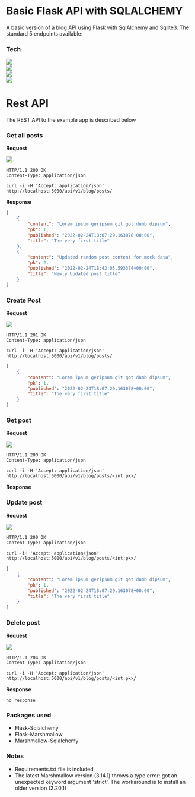 # Basic Flask API with SQLALCHEMY
A basic version of a blog API using Flask with SqlAlchemy and Sqlite3. The standard 5 endpoints available:  

### Tech

![](https://img.shields.io/static/v1?style=social&label=Python&message=3.9&color=006600&logo=python)  
![](https://img.shields.io/static/v1?style=social&label=Flask&message=2.0&color=006600&logo=jetbrains)   
![](https://img.shields.io/static/v1?style=social&label=Pycharm&message=2021.3.2&color=006600&logo=pycharm)  
![](https://img.shields.io/static/v1?style=social&label=Sqlite&message=3.0&color=006600&logo=sqlite)  

# Rest API
The REST API to the example app is described below

### Get all posts

**Request**

![](https://img.shields.io/static/v1?label=GET&message=/api/posts/&color=005599)

```text
HTTP/1.1 200 OK
Content-Type: application/json
```

```text
curl -i -H 'Accept: application/json' http://localhost:5000/api/v1/blog/posts/
```

**Response**

```json
[
    {
        "content": "Lorem ipsum geripsum git got dumb dipsum",
        "pk": 1,
        "published": "2022-02-24T18:07:29.163078+00:00",
        "title": "The very first title"
    },
    {
        "content": "Updated random post content for mock data",
        "pk": 2,
        "published": "2022-02-24T18:42:05.593374+00:00",
        "title": "Newly Updated post title"
    }
]
```

### Create Post
**Request**

![](https://img.shields.io/static/v1?label=POST&message=/api/posts/&color=005599)

```text
HTTP/1.1 201 OK
Content-Type: application/json
```

```text
curl -i -H 'Accept: application/json' http://localhost:5000/api/v1/blog/posts/
```
```json
[
    {
        "content": "Lorem ipsum geripsum git got dumb dipsum",
        "pk": 1,
        "published": "2022-02-24T18:07:29.163078+00:00",
        "title": "The very first title"
    }
]
```

### Get post
**Request**

![](https://img.shields.io/static/v1?label=GET&message=/api/posts/<int:pk>/&color=005599)

```text
HTTP/1.1 200 OK
Content-Type: application/json
```

```text
curl -i -H 'Accept: application/json' http://localhost:5000/api/v1/blog/posts/<int:pk>/
```

**Response**

### Update post
**Request**

![](https://img.shields.io/static/v1?label=PUT&message=/api/posts/<int:pk>/&color=005599)

```text
HTTP/1.1 200 OK
Content-Type: application/json
```

```
curl -iH 'Accept: application/json' http://localhost:5000/api/v1/blog/posts/<int:pk>/
```
```json
[
    {
        "content": "Lorem ipsum geripsum git got dumb dipsum",
        "pk": 1,
        "published": "2022-02-24T18:07:29.163078+00:00",
        "title": "The very first title"
    }
]
```

### Delete post
**Request**

![](https://img.shields.io/static/v1?label=DELETE&message=/api/posts/<int:pk>/&color=005599)

```text
HTTP/1.1 204 OK
Content-Type: application/json
```

```text
curl -i -H 'Accept: application/json' http://localhost:5000/api/v1/blog/posts/<int:pk>/
```

**Response**
```text
no response
```

### Packages used

* Flask-Sqlalchemy
* Flask-Marshmallow
* Marshmallow-Sqlalchemy

### Notes

* Requirements.txt file is included
* The latest Marshmallow version (3.14.1) throws a type error: got an unexpected keyword argument 'strict'. The workaround is to install an older version (2.20.1)






